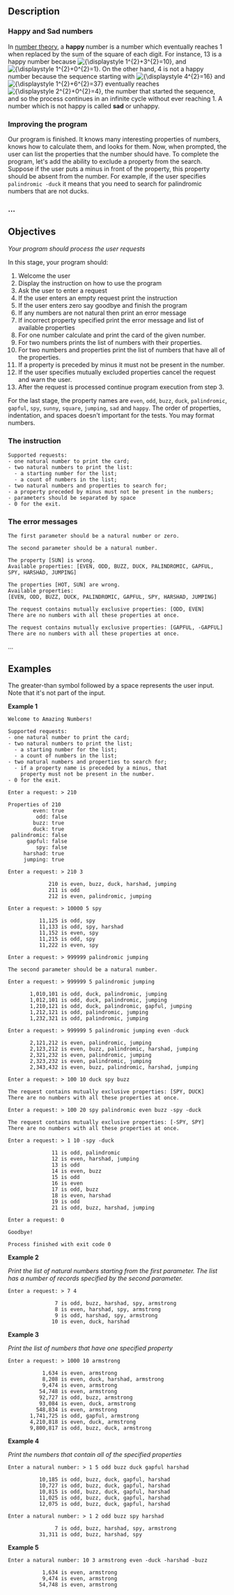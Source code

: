 <h2>Description</h2>

<h3>Happy and Sad&nbsp;numbers</h3>

<p>In&nbsp;<a href="https://en.wikipedia.org/wiki/Number_theory" rel="noopener noreferrer nofollow" title="Number theory">number theory</a>, a&nbsp;<strong>happy </strong>number&nbsp;is a number which eventually reaches 1 when replaced by the sum of the square of each digit. For instance, 13 is a happy number because&nbsp;<img alt="{\displaystyle 1^{2}+3^{2}=10}" src="https://wikimedia.org/api/rest_v1/media/math/render/svg/3ca013c764f3885effc09f853b6d4c170782829e" />, and&nbsp;<img alt="{\displaystyle 1^{2}+0^{2}=1}" src="https://wikimedia.org/api/rest_v1/media/math/render/svg/b06934ac2ddea253bec50193b3c34fcba017bb05" />. On the other hand, 4 is not a happy number because the sequence starting with&nbsp;<img alt="{\displaystyle 4^{2}=16}" src="https://wikimedia.org/api/rest_v1/media/math/render/svg/891f0a31ba5eed6c31d8879cd3aa3aa66ecd2ea4" />&nbsp;and&nbsp;<img alt="{\displaystyle 1^{2}+6^{2}=37}" src="https://wikimedia.org/api/rest_v1/media/math/render/svg/367797fce61656db15c77b19260210c9cca68331" />&nbsp;eventually reaches&nbsp;<img alt="{\displaystyle 2^{2}+0^{2}=4}" src="https://wikimedia.org/api/rest_v1/media/math/render/svg/8ef1584d5436fda5d753e458f57ea83dfd983503" />, the number that started the sequence, and so the process continues in an infinite cycle without ever reaching 1. A number which is not happy is called&nbsp;<strong>sad</strong>&nbsp;or&nbsp;unhappy.</p>

<h3>Improving the program</h3>

<p>Our program is finished. It knows many interesting properties of numbers, knows how to calculate them, and looks for them. Now, when prompted, the user can list the properties that the number should have. To complete the program, let&#39;s add the ability to exclude a property from the search. Suppose if the user puts a minus in front of the property, this property should be absent from the number. For example, if the user specifies <code>palindromic -duck</code>&nbsp;it means that you need to search for palindromic numbers that are not ducks.</p>

<h3>...</h3>

<h2>Objectives</h2>

<p><em>Your program should process the user requests</em></p>

<p>In this stage, your program should:</p>

<ol>
	<li>Welcome the user</li>
	<li>Display the instruction on how to use the program</li>
	<li>Ask the user to enter a request</li>
	<li>If the user enters an empty request print the instruction</li>
	<li>If the user enters zero say goodbye&nbsp;and finish the program&nbsp;</li>
	<li>If any numbers are not natural then print an error message</li>
	<li>If incorrect property specified print the error message and list of available properties</li>
	<li>For&nbsp;one number&nbsp;calculate and print the card of the given number.</li>
	<li>For two numbers prints the list of numbers with their properties.</li>
	<li>For two numbers and properties print the list of numbers that have all of the properties.</li>
	<li>If a property is preceded by minus it must not be present in the number.</li>
	<li>If the user specifies mutually excluded properties cancel the request and warn the user.&nbsp;</li>
	<li>After the request is processed continue program execution&nbsp;from step 3.</li>
</ol>

<p>For the last stage, the property names are&nbsp;<code>even</code>, <code>odd</code>, <code>buzz</code>, <code>duck</code>, <code>palindromic</code>, <code>gapful</code>, <code>spy</code>, <code>sunny</code>, <code>square</code>, <code>jumping</code>, <code>sad</code> and <code>happy</code>. The order of properties, indentation,&nbsp;and spaces doesn&#39;t important for the tests. You may format numbers.</p>

<h3>The instruction</h3>

<pre>
<code class="language-no-highlight">Supported requests:
- one natural number to print the card;
- two natural numbers to print the list:
  - a starting number for the list;
  - a count of numbers in the list;
- two natural numbers and properties to search for;
- a property preceded by minus must not be present in the numbers;
- parameters should be separated by space
- 0 for the exit. </code></pre>

<h3>The error messages</h3>

<pre>
<code class="language-no-highlight">The first parameter should be a natural number or zero.</code></pre>

<pre>
<code class="language-no-highlight">The second parameter should be a natural number.</code></pre>

<pre>
<code class="language-no-highlight">The property [SUN] is wrong.
Available properties: [EVEN, ODD, BUZZ, DUCK, PALINDROMIC, GAPFUL, SPY, HARSHAD, JUMPING]</code></pre>

<pre>
<code class="language-no-highlight">The properties [HOT, SUN] are wrong.
Available properties: 
[EVEN, ODD, BUZZ, DUCK, PALINDROMIC, GAPFUL, SPY, HARSHAD, JUMPING]</code></pre>

<pre>
<code class="language-no-highlight">The request contains mutually exclusive properties: [ODD, EVEN]
There are no numbers with all these properties at once.</code></pre>

<pre>
<code class="language-no-highlight">The request contains mutually exclusive properties: [GAPFUL, -GAPFUL]
There are no numbers with all these properties at once.</code></pre>

<p>...</p>

<h2>Examples</h2>

<p>The greater-than symbol followed by a space represents the user input. Note that it&#39;s not part of the input.</p>

<p><strong>Example 1</strong></p>

<pre>
<code class="language-no-highlight">Welcome to Amazing Numbers!

Supported requests:
- one natural number to print the card;
- two natural numbers to print the list;
  - a starting number for the list;
  - a count of numbers in the list;
- two natural numbers and properties to search for;
  - if a property name is preceded by a minus, that 
    property must not be present in the number.
- 0 for the exit. 

Enter a request: &gt; 210

Properties of 210
        even: true
         odd: false
        buzz: true
        duck: true
 palindromic: false
      gapful: false
         spy: false
     harshad: true
     jumping: true

Enter a request: &gt; 210 3

             210 is even, buzz, duck, harshad, jumping
             211 is odd
             212 is even, palindromic, jumping

Enter a request: &gt; 10000 5 spy

          11,125 is odd, spy
          11,133 is odd, spy, harshad
          11,152 is even, spy
          11,215 is odd, spy
          11,222 is even, spy

Enter a request: &gt; 999999 palindromic jumping

The second parameter should be a natural number.

Enter a request: &gt; 999999 5 palindromic jumping

       1,010,101 is odd, duck, palindromic, jumping
       1,012,101 is odd, duck, palindromic, jumping
       1,210,121 is odd, duck, palindromic, gapful, jumping
       1,212,121 is odd, palindromic, jumping
       1,232,321 is odd, palindromic, jumping

Enter a request: &gt; 999999 5 palindromic jumping even -duck

       2,121,212 is even, palindromic, jumping
       2,123,212 is even, buzz, palindromic, harshad, jumping
       2,321,232 is even, palindromic, jumping
       2,323,232 is even, palindromic, jumping
       2,343,432 is even, buzz, palindromic, harshad, jumping

Enter a request: &gt; 100 10 duck spy buzz

The request contains mutually exclusive properties: [SPY, DUCK]
There are no numbers with all these properties at once.

Enter a request: &gt; 100 20 spy palindromic even buzz -spy -duck

The request contains mutually exclusive properties: [-SPY, SPY]
There are no numbers with all these properties at once.

Enter a request: &gt; 1 10 -spy -duck

              11 is odd, palindromic
              12 is even, harshad, jumping
              13 is odd
              14 is even, buzz
              15 is odd
              16 is even
              17 is odd, buzz
              18 is even, harshad
              19 is odd
              21 is odd, buzz, harshad, jumping

Enter a request: 0

Goodbye!

Process finished with exit code 0</code></pre>

<p><strong>Example 2</strong></p>

<p><em>Print the list of natural numbers starting from the first parameter. The list has a number of records specified by the second parameter.&nbsp;</em></p>

<pre>
<code class="language-no-highlight">Enter a request: &gt; 7 4

               7 is odd, buzz, harshad, spy, armstrong
               8 is even, harshad, spy, armstrong
               9 is odd, harshad, spy, armstrong
              10 is even, duck, harshad</code></pre>

<p><strong>Example 3</strong></p>

<p><em>Print the list of numbers that have one specified property</em></p>

<pre>
<code class="language-no-highlight">Enter a request: &gt; 1000 10 armstrong

           1,634 is even, armstrong
           8,208 is even, duck, harshad, armstrong
           9,474 is even, armstrong
          54,748 is even, armstrong
          92,727 is odd, buzz, armstrong
          93,084 is even, duck, armstrong
         548,834 is even, armstrong
       1,741,725 is odd, gapful, armstrong
       4,210,818 is even, duck, armstrong
       9,800,817 is odd, buzz, duck, armstrong</code></pre>

<p><strong>Example 4</strong></p>

<p><em>Print the numbers that contain all of the specified properties</em></p>

<pre>
<code class="language-no-highlight">Enter a natural number: &gt; 1 5 odd buzz duck gapful harshad

          10,185 is odd, buzz, duck, gapful, harshad
          10,727 is odd, buzz, duck, gapful, harshad
          10,815 is odd, buzz, duck, gapful, harshad
          11,025 is odd, buzz, duck, gapful, harshad
          12,075 is odd, buzz, duck, gapful, harshad

Enter a natural number: &gt; 1 2 odd buzz spy harshad

               7 is odd, buzz, harshad, spy, armstrong
          31,311 is odd, buzz, harshad, spy
</code></pre>

<p><strong>Example 5</strong></p>

<pre>
<code class="language-no-highlight">Enter a natural number: 10 3 armstrong even -duck -harshad -buzz

           1,634 is even, armstrong
           9,474 is even, armstrong
          54,748 is even, armstrong</code></pre>
